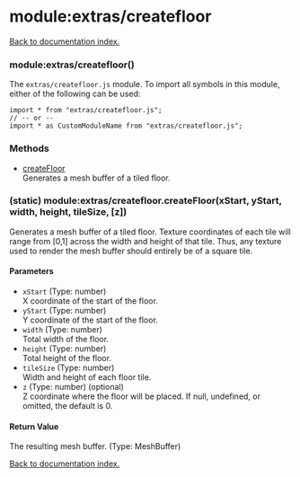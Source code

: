 # module:extras/createfloor

[Back to documentation index.](index.md)

<a name='extras_createfloor'></a>
### module:extras/createfloor()

The <code>extras/createfloor.js</code> module.
To import all symbols in this module, either of the following can be used:

    import * from "extras/createfloor.js";
    // -- or --
    import * as CustomModuleName from "extras/createfloor.js";

### Methods

* [createFloor](#extras_createfloor.createFloor)<br>Generates a mesh buffer of a tiled floor.

<a name='extras_createfloor.createFloor'></a>
### (static) module:extras/createfloor.createFloor(xStart, yStart, width, height, tileSize, [z])

Generates a mesh buffer of a tiled floor. Texture coordinates
of each tile will range from [0,1] across the width and height
of that tile. Thus, any texture used to render the mesh buffer should
entirely be of a square tile.

#### Parameters

* `xStart` (Type: number)<br>X coordinate of the start of the floor.
* `yStart` (Type: number)<br>Y coordinate of the start of the floor.
* `width` (Type: number)<br>Total width of the floor.
* `height` (Type: number)<br>Total height of the floor.
* `tileSize` (Type: number)<br>Width and height of each floor tile.
* `z` (Type: number) (optional)<br>Z coordinate where the floor will be placed. If null, undefined, or omitted, the default is 0.

#### Return Value

The resulting mesh buffer. (Type: MeshBuffer)

[Back to documentation index.](index.md)
